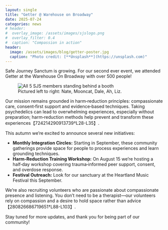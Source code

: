 ```yaml
---
layout: single
title: "Getter @ Warehouse on Broadway"
date: 2025-07-24
categories: news
# header:
#  overlay_image: /assets/images/sjslogo.png
#  overlay_filter: 0.4
#  caption: "Compassion in action"
header:
  image: /assets/images/blog/getter-poster.jpg
  caption: "Photo credit: [**Unsplash**](https://unsplash.com)"
---
```


Safe Journey Sanctum is growing. For our second ever event, we attended Getter at the Warehouse On Broadway with over 500 people!

<figure class="align-center">
  <img src="{{ site.url }}{{ site.baseurl }}/assets/images/blog/getter-group.jpg" alt="All 5 SJS members standing behind a booth">
  <figcaption>Pictured left to right: Nate, Mooncat, Dale, Ah, Liz.</figcaption>
</figure> 

Our mission remains grounded in harm‑reduction principles: compassionate care, consent‑first support and evidence‑based techniques. Taking psychedelics can lead to overwhelming experiences, especially without preparation; harm‑reduction methods help prevent and transform these experiences【724214290913739†L28-L35】.

This autumn we’re excited to announce several new initiatives:

- **Monthly Integration Circles:** Starting in September, these community gatherings provide space for people to process experiences and learn grounding techniques.
- **Harm‑Reduction Training Workshop:** On August 15 we’re hosting a half‑day workshop covering trauma‑informed peer support, consent, and overdose response.
- **Festival Outreach:** Look for our sanctuary at the Heartland Music Festival this September.

We’re also recruiting volunteers who are passionate about compassionate presence and listening. You don’t need to be a therapist—our volunteers rely on compassion and a desire to hold space rather than advice【280826686719651†L88-L103】.

Stay tuned for more updates, and thank you for being part of our community!
